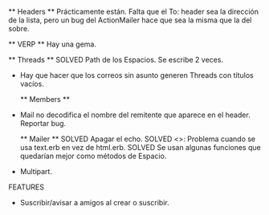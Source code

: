   ** Headers **
Prácticamente están. Falta que el To: header sea la dirección de la lista, pero un bug del ActionMailer hace que sea la misma que la del sobre.

  ** VERP **
Hay una gema.

  ** Threads **
SOLVED Path de los Espacios. Se escribe 2 veces.
* Hay que hacer que los correos sin asunto generen Threads con títulos vacíos.

  ** Members **
* Mail no decodifica el nombre del remitente que aparece en el header. Reportar bug.

  ** Mailer **
SOLVED Apagar el echo.
SOLVED <>: Problema cuando se usa text.erb en vez de html.erb.
SOLVED Se usan algunas funciones que quedarían mejor como métodos de Espacio.
* Multipart.

FEATURES
* Suscribir/avisar a amigos al crear o suscribir.
